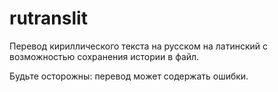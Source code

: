# rutranslit
Перевод кириллического текста на русском на латинский с возможностью сохранения истории в файл.

Будьте осторожны: перевод может содержать ошибки.
